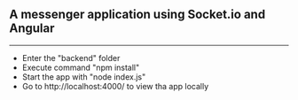 ## A messenger application using Socket.io and Angular


----


* Enter the "backend" folder
* Execute command "npm install"
* Start the app with "node index.js"
* Go to http://localhost:4000/ to view tha app locally
